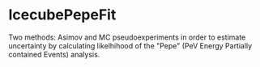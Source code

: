# IcecubePepeFit
Two methods: Asimov and MC pseudoexperiments in order to estimate uncertainty by calculating likelhihood of the "Pepe" (PeV Energy Partially contained Events) analysis.
